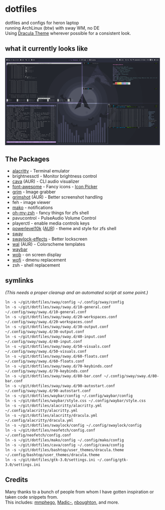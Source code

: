 # dotfiles
dotfiles and configs for heron laptop  
running ArchLinux (btw) with sway WM, no DE  
Using [Dracula Theme](https://draculatheme.com/) wherever possible for a consistent look.

## what it currently looks like
![preview](./preview.png)

## The Packages
- [alacritty](https://github.com/alacritty/alacritty) - Terminal emulator
- brightnessctl - Monitor brightness control
- [cava](https://aur.archlinux.org/packages/cava/) (AUR) - CLI audio visualizer
- [font-awesome](https://archlinux.org/packages/community/any/font-awesome/) - Fancy icons - [Icon Picker](https://fontawesome.com/v5.15/icons?d=gallery&p=2&m=free)
- [grim](https://github.com/emersion/grim) - Image grabber
- [grimshot](https://aur.archlinux.org/packages/grimshot/) (AUR) - Better screenshot handling
- feh - image viewer
- [mako](https://github.com/emersion/mako) - notifications
- [oh-my-zsh](https://github.com/ohmyzsh/ohmyzsh/) - fancy things for zfs shell
- pavucontrol - PulseAudio Volume Control
- playerctl - enable media controls keys
- [powerlevel10k](https://github.com/romkatv/powerlevel10k) ([AUR](https://aur.archlinux.org/packages/zsh-theme-powerlevel10k-git/)) - theme and style for zfs shell
- [sway](https://github.com/swaywm/sway)
- [swaylock-effects](https://github.com/mortie/swaylock-effects) - Better lockscreen
- [wal](https://github.com/dylanaraps/wal) (AUR) - Colorscheme templates
- [waybar](https://github.com/Alexays/Waybar)
- [wob](https://github.com/francma/wob) - on screen display
- [wofi](https://hg.sr.ht/~scoopta/wofi) - dmenu replacement
- zsh - shell replacement

## symlinks
*(This needs a proper cleanup and an automated script at some point.)*
```
ln -s ~/git/dotfiles/sway/config ~/.config/sway/config
ln -s ~/git/dotfiles/sway/sway.d/10-general.conf ~/.config/sway/sway.d/10-general.conf
ln -s ~/git/dotfiles/sway/sway.d/20-workspaces.conf ~/.config/sway/sway.d/20-workspaces.conf
ln -s ~/git/dotfiles/sway/sway.d/30-output.conf ~/.config/sway/sway.d/30-output.conf
ln -s ~/git/dotfiles/sway/sway.d/40-input.conf ~/.config/sway/sway.d/40-input.conf
ln -s ~/git/dotfiles/sway/sway.d/50-visuals.conf ~/.config/sway/sway.d/50-visuals.conf
ln -s ~/git/dotfiles/sway/sway.d/60-floats.conf ~/.config/sway/sway.d/60-floats.conf
ln -s ~/git/dotfiles/sway/sway.d/70-keybinds.conf ~/.config/sway/sway.d/70-keybinds.conf
ln -s ~/git/dotfiles/sway/sway.d/80-bar.conf ~/.config/sway/sway.d/80-bar.conf
ln -s ~/git/dotfiles/sway/sway.d/90-autostart.conf ~/.config/sway/sway.d/90-autostart.conf
ln -s ~/git/dotfiles/waybar/config ~/.config/waybar/config
ln -s ~/git/dotfiles/waybar/style.css ~/.config/waybar/style.css
ln -s ~/git/dotfiles/alacritty/alacritty.yml ~/.config/alacritty/alacritty.yml
ln -s ~/git/dotfiles/alacritty/dracula.yml ~/.config/alacritty/dracula.yml
ln -s ~/git/dotfiles/swaylock/config ~/.config/swaylock/config
ln -s ~/git/dotfiles/neofetch/config.conf ~/.config/neofetch/config.conf
ln -s ~/git/dotfiles/mako/config ~/.config/mako/config
ln -s ~/git/dotfiles/cava/config ~/.config/cava/config
ln -s ~/git/dotfiles/bashtop/user_themes/dracula.theme ~/.config/bashtop/user_themes/dracula.theme
ln -s ~/git/dotfiles/gtk-3.0/settings.ini ~/.config/gtk-3.0/settings.ini
```

## Credits
Many thanks to a bunch of people from whom I have gotten inspiration or taken code snippets from.  
This includes: [mmphego](https://github.com/mmphego/dot-files), [Madic-](https://github.com/Madic-/Sway-DE), [nboughton](https://github.com/nboughton/dotfiles), and more.

